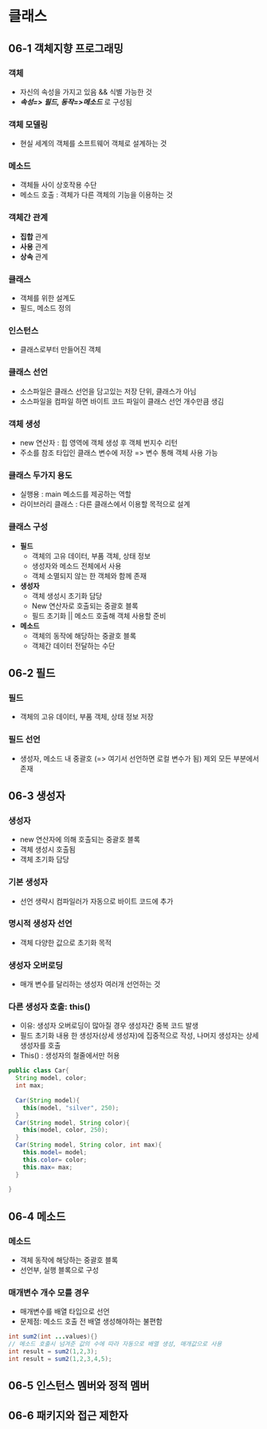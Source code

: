 # 클래스

## 06-1 객체지향 프로그래밍

### 객체

- 자신의 속성을 가지고 있음 && 식별 가능한 것
- ***속성=> 필드, 동작=>메소드*** 로 구성됨

### 객체 모델링

- 현실 세계의 객체를 소프트웨어 객체로 설계하는 것

### 메소드

- 객체들 사이 상호작용 수단
- 메소드 호출 : 객체가 다른 객체의 기능을 이용하는 것

### 객체간 관계

- **집합** 관계
- **사용** 관계
- **상속** 관계

### 클래스

- 객체를 위한 설계도
- 필드, 메소드 정의

### 인스턴스

- 클래스로부터 만들어진 객체

### 클래스 선언

- 소스파일은 클래스 선언을 담고있는 저장 단위, 클래스가 아님
- 소스파일을 컴파일 하면 바이트 코드 파일이 클래스 선언 개수만큼 생김

### 객체 생성

- new 연산자 : 힙 영역에 객체 생성 후 객체 번지수 리턴
- 주소를 참조 타입인 클래스 변수에 저장 =>  변수 통해 객체 사용 가능

### 클래스 두가지 용도 

- 실행용 : main 메소드를 제공하는 역할
- 라이브러리 클래스 : 다른 클래스에서 이용할 목적으로 설계



### 클래스 구성

- **필드** 
  - 객체의 고유 데이터, 부품 객체, 상태 정보 
  - 생성자와 메소드 전체에서 사용
  - 객체 소멸되지 않는 한 객체와 함께 존재
- **생성자**
  - 객체 생성시 초기화 담당
  - New 연산자로 호출되는 중괄호 블록
  - 필드 초기화 || 메소드 호출해 객체 사용할 준비
- **메소드**
  - 객체의 동작에 해당하는 중괄호 블록
  - 객체간 데이터 전달하는 수단

## 06-2 필드

### 필드

- 객체의 고유 데이터, 부품 객체, 상태 정보 저장

### 필드 선언

- 생성자, 메소드 내 중괄호 (=> 여기서 선언하면 로컬 변수가 됨) 제외 모든 부분에서 존재

  

## 06-3 생성자

### 생성자

- new 연산자에 의해 호출되는 중괄호 블록
- 객체 생성시 호출됨
- 객체 초기화 담당

### 기본 생성자

- 선언 생략시 컴파일러가 자동으로 바이트 코드에 추가

### 명시적 생성자 선언

- 객체 다양한 값으로 초기화 목적

### 생성자 오버로딩

- 매개 변수를 달리하는 생성자 여러개 선언하는 것

### 다른 생성자 호출: this()

- 이유: 생성자 오버로딩이 많아질 경우 생성자간 중복 코드 발생
- 필드 초기화 내용 한 생성자(상세 생성자)에 집중적으로 작성, 나머지 생성자는 상세 생성자를 호출
- This() : 생성자의 철줄에서만 허용

```java
public class Car{
  String model, color;
  int max;
  
  Car(String model){
    this(model, "silver", 250);
  }
  Car(String model, String color){
    this(model, color, 250);
  }
  Car(String model, String color, int max){
    this.model= model;
    this.color= color;
    this.max= max;
  }
  
}
```



## 06-4 메소드

### 메소드

- 객체 동작에 해당하는 중괄호 블록
- 선언부, 실행 블록으로 구성

### 매개변수 개수 모를 경우

- 매개변수를 배열 타입으로 선언
- 문제점: 메소드 호출 전 배열 생성해야하는 불편함

```java
int sum2(int ...values){}
// 메소드 호출시 넘겨준 값의 수에 따라 자동으로 배열 생성, 매개값으로 사용
int result = sum2(1,2,3);
int result = sum2(1,2,3,4,5);
```



## 06-5 인스턴스 멤버와 정적 멤버



## 06-6 패키지와 접근 제한자



